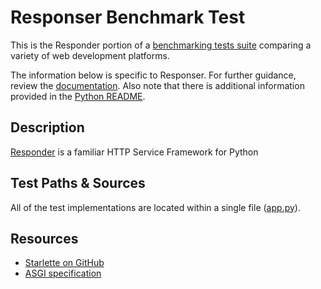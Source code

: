 # Responser Benchmark Test

This is the Responder portion of a [benchmarking tests suite](../../)
comparing a variety of web development platforms.

The information below is specific to Responser. For further guidance,
review the [documentation](http://frameworkbenchmarks.readthedocs.org/en/latest/).
Also note that there is additional information provided in
the [Python README](../).

## Description

[Responder](https://github.com/kennethreitz/responder) is a familiar HTTP Service Framework for Python

## Test Paths & Sources

All of the test implementations are located within a single file ([app.py](app.py)).

## Resources

* [Starlette on GitHub](https://github.com/kennethreitz/responder)
* [ASGI specification](https://asgi.readthedocs.io/en/latest/)
